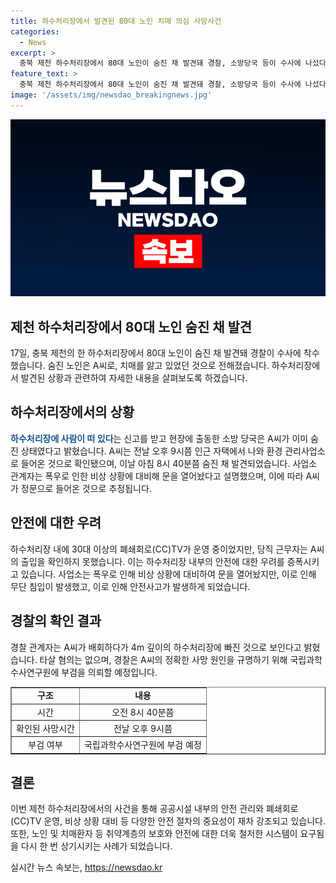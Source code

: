 ```yaml
---
title: 하수처리장에서 발견된 80대 노인 치매 의심 사망사건
categories:
  - News
excerpt: >
  충북 제천 하수처리장에서 80대 노인이 숨진 채 발견돼 경찰, 소방당국 등이 수사에 나섰다. A씨는 치매를 앓고 있었으며, 폭우로 인한 비상 상황으로 환경 관리사업소의 정문이 열려있던 시간대에 들어왔다고 전했다. 하지만 사업소의 CCTV는 A씨의 출입을 확인하지 못한 것으로 나타났다. 경찰은 A씨가 미끄러져 하수처리장에 빠진 것으로 추정하며, 타살 혐의는 없다고 밝혔다. 부검을 위해 국립과학수사연구원에 의뢰할 예정이다.
feature_text: >
  충북 제천 하수처리장에서 80대 노인이 숨진 채 발견돼 경찰, 소방당국 등이 수사에 나섰다. A씨는 치매를 앓고 있었으며, 폭우로 인한 비상 상황으로 환경 관리사업소의 정문이 열려있던 시간대에 들어왔다고 전했다. 하지만 사업소의 CCTV는 A씨의 출입을 확인하지 못한 것으로 나타났다. 경찰은 A씨가 미끄러져 하수처리장에 빠진 것으로 추정하며, 타살 혐의는 없다고 밝혔다. 부검을 위해 국립과학수사연구원에 의뢰할 예정이다.
image: '/assets/img/newsdao_breakingnews.jpg'
---
```


<p><img src="/assets/img/newsdao_breakingnews.jpg" alt="implanttips 속보" /></p>

<h2 data-ke-size="size26">제천 하수처리장에서 80대 노인 숨진 채 발견</h2>

<p data-ke-size="size16">17일, 충북 제천의 한 하수처리장에서 80대 노인이 숨진 채 발견돼 경찰이 수사에 착수했습니다. 숨진 노인은 A씨로, 치매를 앓고 있었던 것으로 전해졌습니다. 하수처리장에서 발견된 상황과 관련하여 자세한 내용을 살펴보도록 하겠습니다.</p>

<h2 data-ke-size="size24">하수처리장에서의 상황</h2>

<p data-ke-size="size16"><b><span style="color: #1a5490;">하수처리장에 사람이 떠 있다</span></b>는 신고를 받고 현장에 출동한 소방 당국은 A씨가 이미 숨진 상태였다고 밝혔습니다. A씨는 전날 오후 9시쯤 인근 자택에서 나와 환경 관리사업소로 들어온 것으로 확인됐으며, 이날 아침 8시 40분쯤 숨진 채 발견되었습니다. 사업소 관계자는 폭우로 인한 비상 상황에 대비해 문을 열어놨다고 설명했으며, 이에 따라 A씨가 정문으로 들어온 것으로 추정됩니다.</p>

<h2 data-ke-size="size24">안전에 대한 우려</h2>

<p data-ke-size="size16">하수처리장 내에 30대 이상의 폐쇄회로(CC)TV가 운영 중이었지만, 당직 근무자는 A씨의 출입을 확인하지 못했습니다. 이는 하수처리장 내부의 안전에 대한 우려를 증폭시키고 있습니다. 사업소는 폭우로 인해 비상 상황에 대비하여 문을 열어놨지만, 이로 인해 무단 침입이 발생했고, 이로 인해 안전사고가 발생하게 되었습니다.</p>

<h2 data-ke-size="size24">경찰의 확인 결과</h2>

<p data-ke-size="size16">경찰 관계자는 A씨가 배회하다가 4m 깊이의 하수처리장에 빠진 것으로 보인다고 밝혔습니다. 타살 혐의는 없으며, 경찰은 A씨의 정확한 사망 원인을 규명하기 위해 국립과학수사연구원에 부검을 의뢰할 예정입니다.</p>

<table style="width: 100%;" border="1">
<tbody>
<tr>
<td style="text-align: center; height: 17px;"><b>구조</b></td>
<td style="text-align: center; height: 17px;"><b>내용</b></td>
</tr>
<tr>
<td style="text-align: center; height: 17px;">시간</td>
<td style="text-align: center; height: 17px;">오전 8시 40분쯤</td>
</tr>
<tr>
<td style="text-align: center; height: 17px;">확인된 사망시간</td>
<td style="text-align: center; height: 17px;">전날 오후 9시쯤</td>
</tr>
<tr>
<td style="text-align: center; height: 17px;">부검 여부</td>
<td style="text-align: center; height: 17px;">국립과학수사연구원에 부검 예정</td>
</tr>
</tbody>
</table>

<h2 data-ke-size="size24">결론</h2>

<p data-ke-size="size16">이번 제천 하수처리장에서의 사건을 통해 공공시설 내부의 안전 관리와 폐쇄회로(CC)TV 운영, 비상 상황 대비 등 다양한 안전 절차의 중요성이 재차 강조되고 있습니다. 또한, 노인 및 치매환자 등 취약계층의 보호와 안전에 대한 더욱 철저한 시스템이 요구됨을 다시 한 번 상기시키는 사례가 되었습니다.</p>
실시간 뉴스 속보는, <a href="https://newsdao.kr" rel="dofollow">https://newsdao.kr</a>


